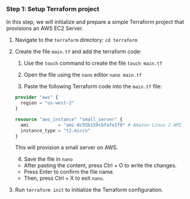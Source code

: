 ### Step 1: Setup Terraform project

In this step, we will initialize and prepare a simple Terraform project that provisions an AWS EC2 Server.

1. Navigate to the `terraform` directory: `cd terraform`

2. Create the file `main.tf` and add the terraform code:

    1. Use the `touch` command to create the file `touch main.tf`

    2. Open the file using the `nano` editor `nano main.tf`

    3. Paste the following Terraform code into the `main.tf` file:

      ```terraform
      provider "aws" {
        region = "us-west-2"
      }

      resource "aws_instance" "small_server" {
        ami           = "ami-0c55b159cbfafe1f0" # Amazon Linux 2 AMI
        instance_type = "t2.micro"
      }
      ```
      
      This will provision a small server on AWS.

    4. Save the file in `nano`

    - After pasting the content, press Ctrl + O to write the changes.
    - Press Enter to confirm the file name.
    - Then, press Ctrl + X to exit `nano`.

3. Run `terraform init` to initialize the Terraform configuration.
